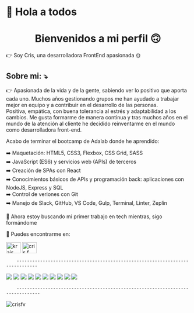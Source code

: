 # 👋 Hola a todos  
<h1 align="center">Bienvenidos a mi perfil 🙃</h1>
👉 Soy Cris, una desarrolladora FrontEnd apasionada 🌞  


## Sobre mi:  ⤵️
👉 Apasionada de la vida y de la gente, sabiendo ver lo positivo que aporta cada uno. Muchos años gestionando grupos me han ayudado a trabajar mejor en equipo y a contribuir en el desarrollo de las personas.  
Positiva, empática, con buena tolerancia al estrés y adaptabilidad a los cambios. Me gusta formarme de manera continua y tras muchos años en el mundo de la atención al cliente he decidido reinventarme en el mundo como desarrolladora front-end.

Acabo de terminar el bootcamp de Adalab donde he aprendido:  

➡️ Maquetación: HTML5, CSS3, Flexbox, CSS Grid, SASS  
➡️ JavaScript (ES6) y servicios web (APIs) de terceros  
➡️ Creación de SPAs con React  
➡️ Conocimientos básicos de APIs y programación back: aplicaciones con NodeJS, Express y SQL  
➡️ Control de veriones con Git  
➡️ Manejo de Slack, GitHub, VS Code, Gulp, Terminal, Linter, Zeplin  



👀 Ahora estoy buscando mi primer trabajo en tech mientras, sigo formándome


🔎 Puedes encontrarme en:  

<a href="https://twitter.com/krais_me" target="blank"><img align="center" src="https://raw.githubusercontent.com/rahuldkjain/github-profile-readme-generator/master/src/images/icons/Social/twitter.svg" alt="krais_me" height="30" width="40" /></a>
<a href="https://linkedin.com/in/cris f. valverde" target="blank"><img align="center" src="https://raw.githubusercontent.com/rahuldkjain/github-profile-readme-generator/master/src/images/icons/Social/linked-in-alt.svg" alt="cris f. valverde" height="30" width="40" /></a>
</p>



        ------------------------------------------------------------------------------
<img src = "https://img.shields.io/badge/-HTML5-E34F26?style=flat&logo=html5&logoColor=white">  <img src = "https://img.shields.io/badge/-CSS3-1572B6?style=flat&logo=css3&logoColor=white">  <img src="https://img.shields.io/badge/-JavaScript-eed718?style=flat&logo=javascript&logoColor=ffffff">  <img src="https://img.shields.io/badge/-Sass-cc6699?style=flat&logo=sass&logoColor=ffffff">  <img src="https://img.shields.io/badge/-React-000000?style=flat&logo=react&logoColor=00c8ff">  <img src="https://img.shields.io/badge/-Express.js-787878?style=flat">  <img src="https://img.shields.io/badge/-Node.js-3C873A?style=flat&logo=Node.js&logoColor=white">  <img src="http://img.shields.io/badge/-Git-F1502F?style=flat&logo=git&logoColor=FFFFFF">  <img src="http://img.shields.io/badge/-Github-000000?style=flat&logo=github&logoColor=FFFFFF">  <img src="http://img.shields.io/badge/-VS%20Code-007ACC?style=flat&logo=visual%20studio%20code&logoColor=white">

        -------------------------------------------------------------------------------
        

<p align="left"> <img src="https://komarev.com/ghpvc/?username=crisfv&label=Profile%20views&color=0e75b6&style=flat" alt="crisfv" /> </p>



